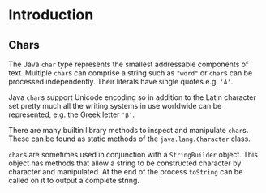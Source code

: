 # Introduction

## Chars

The Java `char` type represents the smallest addressable components of text.
Multiple `char`s can comprise a string such as `"word"` or `char`s can be processed independently.
Their literals have single quotes e.g. `'A'`.

Java `char`s support Unicode encoding so in addition to the Latin character set pretty much all the writing systems in use worldwide can be represented, e.g. the Greek letter `'β'`.

There are many builtin library methods to inspect and manipulate `char`s.
These can be found as static methods of the `java.lang.Character` class.

`char`s are sometimes used in conjunction with a `StringBuilder` object.
This object has methods that allow a string to be constructed character by character and manipulated.
At the end of the process `toString` can be called on it to output a complete string.
